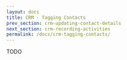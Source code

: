 ```yaml
---
layout: docs
title: CRM - Tagging Contacts
prev_section: crm-updating-contact-details
next_section: crm-recording-activities
permalink: /docs/crm-tagging-contacts/
---
```


TODO

